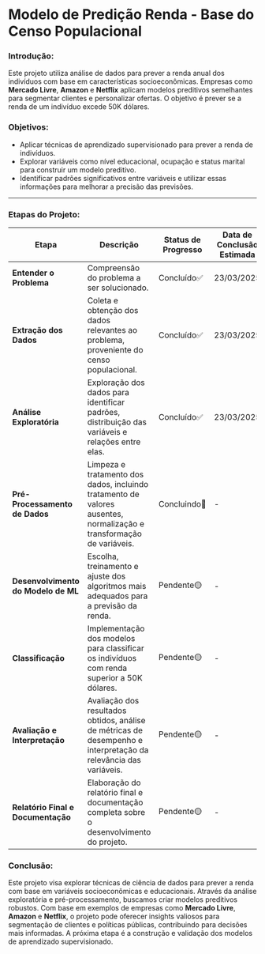 # Modelo de Predição Renda - Base do Censo Populacional

### Introdução:
Este projeto utiliza análise de dados para prever a renda anual dos indivíduos com base em características socioeconômicas. Empresas como **Mercado Livre**, **Amazon** e **Netflix** aplicam modelos preditivos semelhantes para segmentar clientes e personalizar ofertas. O objetivo é prever se a renda de um indivíduo excede 50K dólares.

### Objetivos:

- Aplicar técnicas de aprendizado supervisionado para prever a renda de indivíduos.
- Explorar variáveis como nível educacional, ocupação e status marital para construir um modelo preditivo.
- Identificar padrões significativos entre variáveis e utilizar essas informações para melhorar a precisão das previsões.

---

### Etapas do Projeto:

| Etapa                                | Descrição                                                                                                           | Status de Progresso   | Data de Conclusão Estimada |
|--------------------------------------|---------------------------------------------------------------------------------------------------------------------|---------------------------|----------------------------|
| **Entender o Problema**               | Compreensão do problema a ser solucionado.                             | Concluído✅        | 23/03/2025                 |
| **Extração dos Dados**               | Coleta e obtenção dos dados relevantes ao problema, proveniente do censo populacional.                               | Concluído✅        | 23/03/2025                 |
| **Análise Exploratória**             | Exploração dos dados para identificar padrões, distribuição das variáveis e relações entre elas.                    | Concluído✅        | 23/03/2025                 |
| **Pré-Processamento de Dados**       | Limpeza e tratamento dos dados, incluindo tratamento de valores ausentes, normalização e transformação de variáveis. | Concluindo🔄       | -                 |
| **Desenvolvimento do Modelo de ML**  | Escolha, treinamento e ajuste dos algoritmos mais adequados para a previsão da renda.                               | Pendente🟡           | -                 |
| **Classificação**                    | Implementação dos modelos para classificar os indivíduos com renda superior a 50K dólares.                          | Pendente🟡           | -                 |
| **Avaliação e Interpretação**        | Avaliação dos resultados obtidos, análise de métricas de desempenho e interpretação da relevância das variáveis.     | Pendente🟡          | -                 |
| **Relatório Final e Documentação**   | Elaboração do relatório final e documentação completa sobre o desenvolvimento do projeto.                           | Pendente🟡           | -                 |

### Conclusão:
Este projeto visa explorar técnicas de ciência de dados para prever a renda com base em variáveis socioeconômicas e educacionais. Através da análise exploratória e pré-processamento, buscamos criar modelos preditivos robustos. Com base em exemplos de empresas como **Mercado Livre**, **Amazon** e **Netflix**, o projeto pode oferecer insights valiosos para segmentação de clientes e políticas públicas, contribuindo para decisões mais informadas. A próxima etapa é a construção e validação dos modelos de aprendizado supervisionado.
